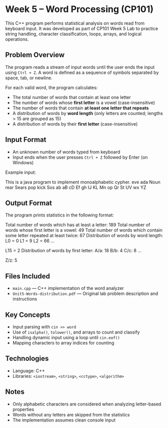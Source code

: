 # Week 5 – Word Processing (CP101)

This C++ program performs statistical analysis on words read from keyboard input. It was developed as part of CP101 Week 5 Lab to practice string handling, character classification, loops, arrays, and logical operations.

## Problem Overview

The program reads a stream of input words until the user ends the input using `Ctrl + Z`. A word is defined as a sequence of symbols separated by space, tab, or newline.

For each valid word, the program calculates:
- The total number of words that contain at least one letter
- The number of words whose **first letter** is a vowel (case-insensitive)
- The number of words that contain **at least one letter that repeats**
- A distribution of words by **word length** (only letters are counted; lengths > 15 are grouped as 15)
- A distribution of words by their **first letter** (case-insensitive)

## Input Format

- An unknown number of words typed from keyboard
- Input ends when the user presses `Ctrl + Z` followed by Enter (on Windows)

Example input:

This is a java program to implement monoalphabetic cypher.
eve ada Noun rear Sears pop kick Sos
ab aB cD Ef gh IJ KL Mn op Qr St UV wx YZ


## Output Format

The program prints statistics in the following format:

Total number of words which has at least a letter: 189
Total number of words whose first letter is a vowel: 49
Total number of words which contain some letter repeated at least twice: 67
Distribution of words by word length:
L0 = 0
L1 = 9
L2 = 66
...

L15 = 2
Distribution of words by first letter:
A/a: 18
B/b: 4
C/c: 8
...

Z/z: 5


## Files Included

- `main.cpp` — C++ implementation of the word analyzer
- `Unit5-Words-distribution.pdf` — Original lab problem description and instructions

## Key Concepts

- Input parsing with `cin >> word`
- Use of `isalpha()`, `tolower()`, and arrays to count and classify
- Handling dynamic input using a loop until `cin.eof()`
- Mapping characters to array indices for counting

## Technologies

- Language: C++
- Libraries: `<iostream>`, `<string>`, `<cctype>`, `<algorithm>`

## Notes

- Only alphabetic characters are considered when analyzing letter-based properties
- Words without any letters are skipped from the statistics
- The implementation assumes clean console input
